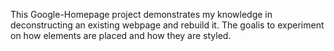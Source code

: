 This Google-Homepage project demonstrates my knowledge in deconstructing an existing webpage and rebuild it. The goalis to experiment on how elements are placed and how they are styled. 

